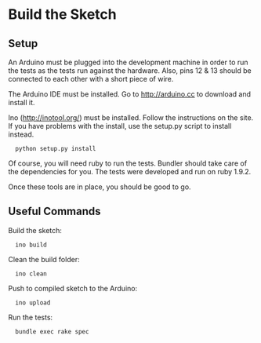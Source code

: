 Build the Sketch
================

Setup
-----

An Arduino must be plugged into the development machine in order to run the tests as the
tests run against the hardware.  Also, pins 12 & 13 should be connected to each other with
a short piece of wire.

The Arduino IDE must be installed.  Go to http://arduino.cc to download and install it.

Ino (http://inotool.org/) must be installed.  Follow the instructions on the site.  If
you have problems with the install, use the setup.py script to install instead.

      python setup.py install

Of course, you will need ruby to run the tests.  Bundler should take care of the dependencies
for you.  The tests were developed and run on ruby 1.9.2.

Once these tools are in place, you should be good to go.

Useful Commands
---------------

Build the sketch:

      ino build

Clean the build folder:

      ino clean

Push to compiled sketch to the Arduino:

      ino upload

Run the tests:

      bundle exec rake spec 
